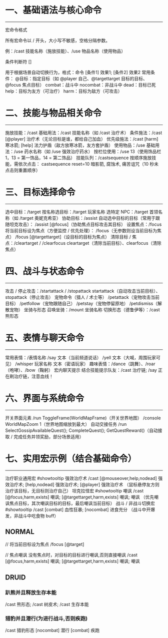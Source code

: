 <!--
 * @Author: lhx 769681799@qq.com
 * @Date: 2025-09-08 13:30:36
 * @LastEditors: lhx 769681799@qq.com
 * @LastEditTime: 2025-09-08 13:47:41
 * @FilePath: /CaeriLib/WowDEF.md
 * @Description: 这是默认设置,请设置`customMade`, 打开koroFileHeader查看配置 进行设置: https://github.com/OBKoro1/koro1FileHeader/wiki/%E9%85%8D%E7%BD%AE
-->
# 一、基础语法与核心命令
-----------------------------------------------------------------------------------
宏命令格式 

所有宏命令以 / 开头，大小写不敏感，空格分隔参数。

例：/cast 技能名称（施放技能）、/use 物品名称（使用物品）

条件判断符 []

用于根据场景自动切换行为，格式：命令 [条件1] 效果1; [条件2] 效果2
常用条件：
@目标：指定目标（如 @player 自己、@targettarget 目标的目标、@focus 焦点目标）
combat：战斗中
nocombat：非战斗中
dead：目标已死
help：目标为友方（可治疗）
harm：目标为敌方（可攻击）

# 二、技能与物品相关命令
-----------------------------------------------------------------------------------
施放技能：/cast
基础用法：/cast 技能名称（如 /cast 治疗术）
条件施法：/cast [@player] 治疗术（无论目标是谁，都给自己加血）
优先级施法：/cast [harm] 寒冰箭; [help] 法力护盾（敌方放寒冰箭，友方套护盾）
使用物品：/use
基础用法：/use 药水名称（如 /use 强效治疗药水）
按栏位使用：/use 13（使用饰品栏 1，13 = 第一饰品，14 = 第二饰品）
技能队列：/castsequence
按顺序施放技能，需依次点击：
castsequence reset=10 暗影箭, 腐蚀术, 痛苦诅咒（10 秒未点击则重置顺序）

# 三、目标选择命令
-----------------------------------------------------------------------------------
选中目标：/target
按名称选目标：/target 玩家名称
选特定 NPC：/target 首领名称（如 /target 奥妮克希亚）
协助目标：/assist
自动选中目标的目标（常用于跟随坦克攻击）：
/assist [@focus]（协助焦点目标攻击其目标）
设置焦点：/focus
将当前目标设为焦点（方便监控 / 优先处理）：
/focus（无参数则设当前目标为焦点）
/focus [@targettarget]（设目标的目标为焦点）
清除目标 / 焦点：/cleartarget / /clearfocus
cleartarget（清除当前目标）、clearfocus（清除焦点）

# 四、战斗与状态命令
-----------------------------------------------------------------------------------
攻击 / 停止攻击：/startattack / /stopattack
startattack（自动攻击当前目标）、stopattack（停止攻击）
宠物命令（猎人 / 术士等）
/petattack（宠物攻击当前目标）
/petfollow（宠物跟随自己）
/petstay（宠物停留原地）
/petdismiss（解散宠物）
坐骑与形态
召唤坐骑：/mount 坐骑名称
切换形态（德鲁伊等）：/cast 熊形态

# 五、表情与聊天命令
-----------------------------------------------------------------------------------
常用表情：/表情名称
/say 文本（当前频道说话）
/yell 文本（大喊，周围玩家可见）
/whisper 玩家名称 文本（密语玩家）
趣味表情：/dance（跳舞）、/roar（咆哮）、/bow（鞠躬）
宏内聊天提示
结合技能提示队友：/cast 治疗链; /say 正在刷治疗链，注意血线！

# 六、界面与系统命令
-----------------------------------------------------------------------------------
开关界面元素
/run ToggleFrame(WorldMapFrame)（开关世界地图）
/console WorldMapZoom 1（世界地图缩放到最大）
自动交接任务
/run SelectGossipAvailableQuest(); CompleteQuest(); GetQuestReward()（自动接取 / 完成任务并领奖励，部分场景适用）

# 七、实用宏示例（结合基础命令）
-----------------------------------------------------------------------------------
治疗职业通用宏
#showtooltip 强效治疗术
/cast [@mouseover,help,nodead] 强效治疗术; [help,nodead] 强效治疗术; [@player] 强效治疗术
（鼠标悬停友方则治疗该目标，无目标则治疗自己）
坦克拉怪宏
#showtooltip 嘲讽
/cast [@focus,harm,exists] 嘲讽; [@targettarget,harm,exists] 嘲讽; 嘲讽
（优先嘲讽焦点目标，其次嘲讽目标的目标，最后嘲讽当前目标）
战斗 / 非战斗切换宏
#showtooltip
/cast [combat] 血性狂暴; [nocombat] 进食充分
（战斗中开爆发，非战斗中吃食物 buff）

## NORMAL ##
// 将当前目标设为焦点
/focus [@target]

// 焦点嘲讽 没有焦点时，对目标的目标进行嘲讽,否则直接嘲讽
/cast [@focus,harm,exists] 嘲讽; [@targettarget,harm,exists] 嘲讽; 嘲讽

## DRUID ##
### 趴熊并且释放生存本能
/cast 熊形态; /cast 树皮术; /cast 生存本能

### 猎豹并且潜行(为进行战斗,否则疾跑)
/cast 猎豹形态 [nocombat] 潜行 [combat] 疾跑

